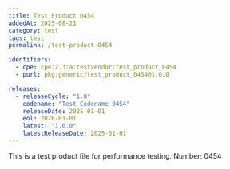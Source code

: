 ```yaml
---
title: Test Product 0454
addedAt: 2025-08-21
category: test
tags: test
permalink: /test-product-0454

identifiers:
  - cpe: cpe:2.3:a:testvendor:test_product_0454
  - purl: pkg:generic/test_product_0454@1.0.0

releases:
  - releaseCycle: "1.0"
    codename: "Test Codename 0454"
    releaseDate: 2025-01-01
    eol: 2026-01-01
    latest: "1.0.0"
    latestReleaseDate: 2025-01-01
---
```


This is a test product file for performance testing. Number: 0454
